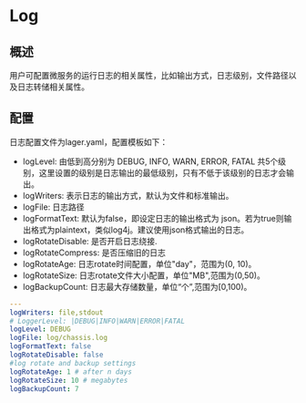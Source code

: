 # Log
## 概述

用户可配置微服务的运行日志的相关属性，比如输出方式，日志级别，文件路径以及日志转储相关属性。

## 配置

日志配置文件为lager.yaml，配置模板如下：

- logLevel: 由低到高分别为 DEBUG, INFO, WARN, ERROR, FATAL 共5个级别，这里设置的级别是日志输出的最低级别，只有不低于该级别的日志才会输出。
- logWriters: 表示日志的输出方式，默认为文件和标准输出。
- logFile: 日志路径
- logFormatText: 默认为false，即设定日志的输出格式为 json。若为true则输出格式为plaintext，类似log4j。建议使用json格式输出的日志。
- logRotateDisable: 是否开启日志绕接.
- logRotateCompress: 是否压缩旧的日志
- logRotateAge: 日志rotate时间配置，单位"day"，范围为(0, 10)。
- logRotateSize: 日志rotate文件大小配置，单位"MB",范围为(0,50)。
- logBackupCount: 日志最大存储数量，单位“个”,范围为[0,100)。

```yaml
---
logWriters: file,stdout
# LoggerLevel: |DEBUG|INFO|WARN|ERROR|FATAL
logLevel: DEBUG
logFile: log/chassis.log
logFormatText: false
logRotateDisable: false
#log rotate and backup settings
logRotateAge: 1 # after n days
logRotateSize: 10 # megabytes
logBackupCount: 7
```
